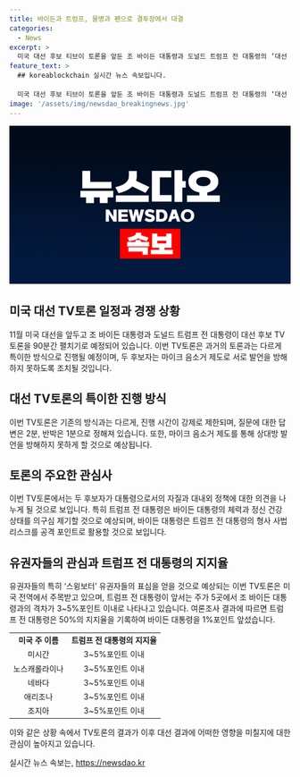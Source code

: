 ```yaml
---
title: 바이든과 트럼프, 물병과 펜으로 결투장에서 대결
categories:
  - News
excerpt: >
  미국 대선 후보 티브이 토론을 앞둔 조 바이든 대통령과 도널드 트럼프 전 대통령의 ‘대선 TV토론’이 화제다. 토론은 90분간 진행되며, 연단에 서고 상대 발언때 음소거 처리로 진행된다. 이는 사상 처음이며, 후보자를 도울 참모나 관중은 없을 것으로 알려졌다. 대통령 별장에서 모의 토론을 준비한 두 후보의 표심을 놓고한 신경전은 현재 유권자들의 관심을 끌고 있다. 2020년 대선에서 두 차례 토론을 벌인 두 후보의 이번 토론은 또 다른 분위기가 될 것으로 예상되며, 현재 지지율 치중이 있는 주를 중심으로 이루어진 여론조사 결과 등도 지하고 있다.
feature_text: >
  ## koreablockchain 실시간 뉴스 속보입니다.

  미국 대선 후보 티브이 토론을 앞둔 조 바이든 대통령과 도널드 트럼프 전 대통령의 ‘대선 TV토론’이 화제다. 토론은 90분간 진행되며, 연단에 서고 상대 발언때 음소거 처리로 진행된다. 이는 사상 처음이며, 후보자를 도울 참모나 관중은 없을 것으로 알려졌다. 대통령 별장에서 모의 토론을 준비한 두 후보의 표심을 놓고한 신경전은 현재 유권자들의 관심을 끌고 있다. 2020년 대선에서 두 차례 토론을 벌인 두 후보의 이번 토론은 또 다른 분위기가 될 것으로 예상되며, 현재 지지율 치중이 있는 주를 중심으로 이루어진 여론조사 결과 등도 지하고 있다.
image: '/assets/img/newsdao_breakingnews.jpg'
---
```


<p><img src="/assets/img/newsdao_breakingnews.jpg" alt="koreablockchain 속보" /></p>

<h2 data-ke-size="size26">미국 대선 TV토론 일정과 경쟁 상황</h2>

<p data-ke-size="size16">11월 미국 대선을 앞두고 조 바이든 대통령과 도널드 트럼프 전 대통령이 대선 후보 TV토론을 90분간 펼치기로 예정되어 있습니다. 이번 TV토론은 과거의 토론과는 다르게 특이한 방식으로 진행될 예정이며, 두 후보자는 마이크 음소거 제도로 서로 발언을 방해하지 못하도록 조치될 것입니다.</p>

<h2 data-ke-size="size26">대선 TV토론의 특이한 진행 방식</h2>

<p data-ke-size="size16">이번 TV토론은 기존의 방식과는 다르게, 진행 시간이 강제로 제한되며, 질문에 대한 답변은 2분, 반박은 1분으로 정해져 있습니다. 또한, 마이크 음소거 제도를 통해 상대방 발언을 방해하지 못하게 할 것으로 예상됩니다.</p>

<h2 data-ke-size="size26">토론의 주요한 관심사</h2>

<p data-ke-size="size16">이번 TV토론에서는 두 후보자가 대통령으로서의 자질과 대내외 정책에 대한 의견을 나누게 될 것으로 보입니다. 특히 트럼프 전 대통령은 바이든 대통령의 체력과 정신 건강 상태를 의구심 제기할 것으로 예상되며, 바이든 대통령은 트럼프 전 대통령의 형사 사법 리스크를 공격 포인트로 활용할 것으로 보입니다.</p>

<h2 data-ke-size="size26">유권자들의 관심과 트럼프 전 대통령의 지지율</h2>

<p data-ke-size="size16">유권자들의 특히 ‘스윙보터’ 유권자들의 표심을 얻을 것으로 예상되는 이번 TV토론은 미국 전역에서 주목받고 있으며, 트럼프 전 대통령이 앞서는 주가 5곳에서 조 바이든 대통령과의 격차가 3~5%포인트 이내로 나타나고 있습니다. 여론조사 결과에 따르면 트럼프 전 대통령은 50%의 지지율을 기록하여 바이든 대통령을 1%포인트 앞섰습니다.</p>

<table>
  <tr>
    <td style="text-align: center; height: 17px;"><b>미국 주 이름</b></td>
    <td style="text-align: center; height: 17px;"><b>트럼프 전 대통령의 지지율</b></td>
  </tr>
  <tr>
    <td style="text-align: center; height: 17px;">미시간</td>
    <td style="text-align: center; height: 17px;">3~5%포인트 이내</td>
  </tr>
  <tr>
    <td style="text-align: center; height: 17px;">노스캐롤라이나</td>
    <td style="text-align: center; height: 17px;">3~5%포인트 이내</td>
  </tr>
  <tr>
    <td style="text-align: center; height: 17px;">네바다</td>
    <td style="text-align: center; height: 17px;">3~5%포인트 이내</td>
  </tr>
  <tr>
    <td style="text-align: center; height: 17px;">애리조나</td>
    <td style="text-align: center; height: 17px;">3~5%포인트 이내</td>
  </tr>
  <tr>
    <td style="text-align: center; height: 17px;">조지아</td>
    <td style="text-align: center; height: 17px;">3~5%포인트 이내</td>
  </tr>
</table>

<p data-ke-size="size16">이와 같은 상황 속에서 TV토론의 결과가 이후 대선 결과에 어떠한 영향을 미칠지에 대한 관심이 높아지고 있습니다.</p>
실시간 뉴스 속보는, <a href="https://newsdao.kr" rel="dofollow">https://newsdao.kr</a>


